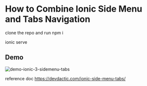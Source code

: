 # How to Combine Ionic Side Menu and Tabs Navigation
clone the repo and run npm i

ionic serve


## Demo

![demo-ionic-3-sidemenu-tabs](http://i.imgur.com/kElxDFB.gif)

reference doc https://devdactic.com/ionic-side-menu-tabs/
